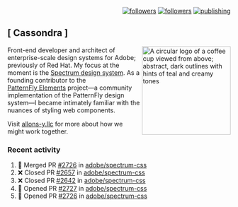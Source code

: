 <p align="right"><a rel="me" href="https://front-end.social/@castastrophe">
    <img alt="followers" title="Follow me on Mastodon" src="https://img.shields.io/mastodon/follow/109297102751309835?domain=https%3A%2F%2Ffront-end.social&label=Follow&logo=mastodon&logoColor=white&style=for-the-badge&labelColor=008080&color=006969"/></a>
  <a href="https://codepen.io/castastrophe/">
    <img alt="followers" title="Follow me on CodePen" src="https://img.shields.io/badge/23-1?color=640464&labelColor=7c007c&style=for-the-badge&logo=codepen&label=Follow"/></a>
<a href="https://castastrophe.medium.com/">
    <img alt="publishing" title="View articles on Medium" src="https://img.shields.io/badge/107-1?color=666&labelColor=444&label=subscribe&logo=medium&logoColor=white&style=for-the-badge"/></a>
</p>

## [&nbsp;Cassondra&nbsp;]

<img align="right" src="https://github-production-user-asset-6210df.s3.amazonaws.com/1840295/253016758-ba468774-1cd3-42c2-8f43-947b5eeb5edf.png" height="200" alt="A circular logo of a coffee cup viewed from above; abstract, dark outlines with hints of teal and creamy tones">

Front-end developer and architect of enterprise-scale design systems for Adobe; previously of Red Hat. My focus at the moment is the [Spectrum design system](https://github.com/adobe/spectrum-css). As a founding contributor to the [PatternFly&nbsp;Elements](https://github.com/patternfly/patternfly-elements) project&mdash;a community implementation of the PatternFly design system&mdash;I became intimately familiar with the nuances of styling web components.

Visit [allons-y.llc](http://allons-y.llc/) for more about how we might work together.

### Recent activity

<!--START_SECTION:activity-->
1. 🎉 Merged PR [#2726](https://github.com/adobe/spectrum-css/pull/2726) in [adobe/spectrum-css](https://github.com/adobe/spectrum-css)
2. ❌ Closed PR [#2657](https://github.com/adobe/spectrum-css/pull/2657) in [adobe/spectrum-css](https://github.com/adobe/spectrum-css)
3. ❌ Closed PR [#2642](https://github.com/adobe/spectrum-css/pull/2642) in [adobe/spectrum-css](https://github.com/adobe/spectrum-css)
4. 💪 Opened PR [#2727](https://github.com/adobe/spectrum-css/pull/2727) in [adobe/spectrum-css](https://github.com/adobe/spectrum-css)
5. 💪 Opened PR [#2726](https://github.com/adobe/spectrum-css/pull/2726) in [adobe/spectrum-css](https://github.com/adobe/spectrum-css)
<!--END_SECTION:activity-->
